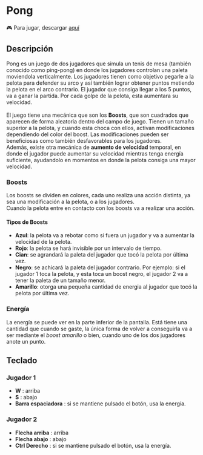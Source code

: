 # Pong
🎮 Para jugar, descargar [aquí](https://www.mediafire.com/file/h8e33v3sk2li7q4/Pong.rar/file) 

## Descripción
Pong es un juego de dos jugadores que simula un tenis de mesa (también conocido como ping-pong) en donde los jugadores controlan una paleta moviendola verticalmente. Los jugadores tienen como objetivo pegarle a la pelota para defender su arco y así también lograr obtener puntos metiendo la pelota en el arco contrario. El jugador que consiga llegar a los 5 puntos, va a ganar la partida. Por cada golpe de la pelota, esta aumentara su velocidad. <br><br>
El juego tiene una mecánica que son los **Boosts**, que son cuadrados que aparecen de forma aleatoria dentro del campo de juego. Tienen un tamaño superior a la pelota, y cuando esta choca con ellos, activan modificaciones dependiendo del color del boost. Las modificaciones pueden ser beneficiosas como también desfavorables para los jugadores. <br>
Además, existe otra mecánica de **aumento de velocidad** temporal, en donde el jugador puede aumentar su velocidad mientras tenga energía suficiente, ayudandolo en momentos en donde la pelota consiga una mayor velocidad.

### Boosts
Los boosts se dividen en colores, cada uno realiza una acción distinta, ya sea una modificación a la pelota, o a los jugadores. <br>
Cuando la pelota entre en contacto con los boosts va a realizar una acción. <br>

#### Tipos de Boosts

* **Azul**: la pelota va a rebotar como si fuera un jugador y va a aumentar la velocidad de la pelota.
* **Rojo**: la pelota se hará invisible por un intervalo de tiempo.
* **Cian**: se agrandará la paleta del jugador que tocó la pelota por última vez.
* **Negro**: se achicará la paleta del jugador contrario. Por ejemplo: si el jugador 1 toca la pelota, y esta toca un boost negro, el jugador 2 va a tener la paleta de un tamaño menor.
* **Amarillo**: otorga una pequeña cantidad de energia al jugador que tocó la pelota por última vez.

### Energía
La energía se puede ver en la parte inferior de la pantalla. Está tiene una cantidad que cuando se gaste, la única forma de volver a conseguirla va a ser mediante el *boost amarillo* o bien, cuando uno de los dos jugadores anote un punto.

## Teclado

### Jugador 1
* **W** : arriba
* **S** : abajo
* **Barra espaciadora** : si se mantiene pulsado el botón, usa la energía.

### Jugador 2
* **Flecha arriba** : arriba
* **Flecha abajo** : abajo
* **Ctrl Derecho** : si se mantiene pulsado el botón, usa la energía.

